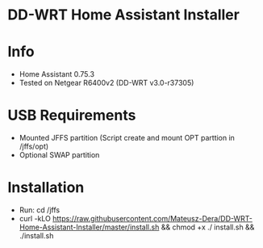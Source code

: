 # DD-WRT Home Assistant Installer
# Info
  - Home Assistant 0.75.3
  - Tested on Netgear R6400v2 (DD-WRT v3.0-r37305)

# USB Requirements
 - Mounted JFFS partition (Script create and mount OPT parttion in /jffs/opt)
 - Optional SWAP partition

# Installation
 - Run: cd /jffs    
 - curl -kLO https://raw.githubusercontent.com/Mateusz-Dera/DD-WRT-Home-Assistant-Installer/master/install.sh && chmod +x ./
install.sh && ./install.sh
